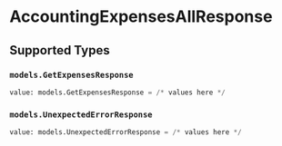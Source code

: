 # AccountingExpensesAllResponse


## Supported Types

### `models.GetExpensesResponse`

```python
value: models.GetExpensesResponse = /* values here */
```

### `models.UnexpectedErrorResponse`

```python
value: models.UnexpectedErrorResponse = /* values here */
```

